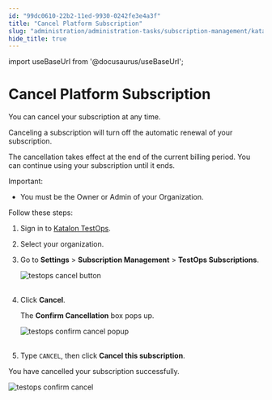 ```yaml
---
id: "99dc0610-22b2-11ed-9930-0242fe3e4a3f"
title: "Cancel Platform Subscription"
slug: "administration/administration-tasks/subscription-management/katalon-platform-subscription/cancel-platform-subscription"
hide_title: true
---
```

import useBaseUrl from '@docusaurus/useBaseUrl';


# <a id="id" class="anchor_top_offset"/><a id="ariaid-title1" class="anchor_top_offset"/>Cancel Platform Subscription

<p xmlns="http://www.w3.org/1999/xhtml" className="p">You can cancel your subscription at any time.</p> 
<p xmlns="http://www.w3.org/1999/xhtml" className="p">Canceling a subscription will turn off the automatic renewal of your subscription.</p> 
<p xmlns="http://www.w3.org/1999/xhtml" className="p">The cancellation takes effect at the end of the current billing period. You can continue using your subscription until it ends.</p> 
<div xmlns="http://www.w3.org/1999/xhtml" className="note important note_important"><span className="note__title">Important:</span> 
  <ul className="ul"><li className="li">
      <p className="p">You must be the Owner or Admin of your Organization.</p>
    </li></ul>
</div>
<div xmlns="http://www.w3.org/1999/xhtml" className="p">Follow these steps: <ol className="ol"><li className="li">
      <p className="p">Sign in to <a className="xref j-external-link" href="https://testops.katalon.io/" target="_blank">Katalon TestOps</a>.</p>
    </li><li className="li">
      <p className="p">Select your organization.</p>
    </li><li className="li">Go to <strong className="ph b">Settings</strong> &gt; <strong className="ph b">Subscription Management</strong> &gt; <strong className="ph b">TestOps Subscriptions</strong>. <p className="p"> <img className="image" src={useBaseUrl("https://github.com/katalon-studio/docs-images/raw/master/katalon-analytics/docs/testops-revamp-oct-subscription-docs/testops-subscription-page-upgrade-cancel.png")} alt="testops cancel button" /><br /><br />
      </p>
    </li><li className="li">
      <p className="p">Click <strong className="ph b">Cancel</strong>.</p>
      <p className="p">The <strong className="ph b">Confirm Cancellation</strong> box pops up.</p>
      <p className="p"> <img className="image" src={useBaseUrl("https://github.com/katalon-studio/docs-images/raw/master/katalon-analytics/docs/testops-revamp-oct-subscription-docs/confirm-cancellation-popup.png")} alt="testops confirm cancel popup" /><br /><br />
      </p>
    </li><li className="li">
      <p className="p">Type <code className="ph codeph">CANCEL</code>, then click <strong className="ph b">Cancel this subscription</strong>.</p>
    </li></ol></div>
<p xmlns="http://www.w3.org/1999/xhtml" className="p">You have cancelled your subscription successfully.</p> 
<p xmlns="http://www.w3.org/1999/xhtml" className="p"> <img className="image" src={useBaseUrl("https://github.com/katalon-studio/docs-images/raw/master/katalon-analytics/docs/testops-revamp-oct-subscription-docs/kt-cancel-status-highlight.png")} alt="testops confirm cancel" /><br /><br /> </p> 
